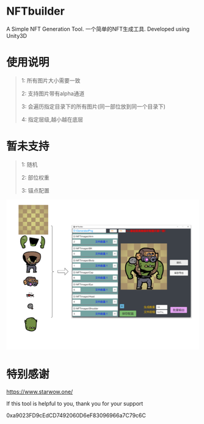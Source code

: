 # NFTbuilder
A Simple NFT Generation Tool. 一个简单的NFT生成工具. Developed using Unity3D

# 使用说明
>1: 所有图片大小需要一致
>
>2: 支持图片带有alpha通道
>
>3: 会遍历指定目录下的所有图片(同一部位放到同一个目录下)
>
>4: 指定层级,越小越在底层


# 暂未支持
>1: 随机
>
>2: 部位权重
>
>3: 锚点配置
>

![Image text](https://github.com/huangkumao/NFTbuilder/blob/main/ReadmeFiles/1.png)

# 特别感谢
https://www.starwow.one/

If this tool is helpful to you, thank you for your support

0xa9023FD9cEdCD7492060D6eF83096966a7C79c6C
